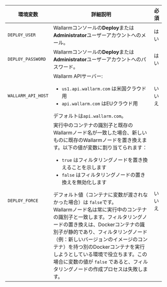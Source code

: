 環境変数 | 詳細説明 | 必須
--- | ---- | ----
`DEPLOY_USER` | Wallarmコンソールの**Deploy**または**Administrator**ユーザーアカウントへのメール。| はい
`DEPLOY_PASSWORD` | Wallarmコンソールの**Deploy**または**Administrator**ユーザーアカウントへのパスワード。 | はい
`WALLARM_API_HOST` | Wallarm APIサーバー:<ul><li>`us1.api.wallarm.com` は米国クラウド用</li><li>`api.wallarm.com` はEUクラウド用</li></ul>デフォルトは`api.wallarm.com`。 | いいえ
`DEPLOY_FORCE` | 実行中のコンテナの識別子と既存のWallarmノード名が一致した場合、新しいものに既存のWallarmノードを置き換えます。以下の値が変数に割り当てられます：<ul><li>`true` はフィルタリングノードを置き換えることを示します</li><li>`false` はフィルタリングノードの置き換えを無効化します</li></ul>デフォルト値（コンテナに変数が渡されなかった場合）は `false`です。<br>Wallarmノード名は常に実行中のコンテナの識別子と一致します。フィルタリングノードの置き換えは、Dockerコンテナの識別子が静的であり、フィルタリングノード（例：新しいバージョンのイメージのコンテナ）を持つ別のDockerコンテナを実行しようとしている環境で役立ちます。この場合に変数の値が `false` であると、フィルタリングノードの作成プロセスは失敗します。| いいえ